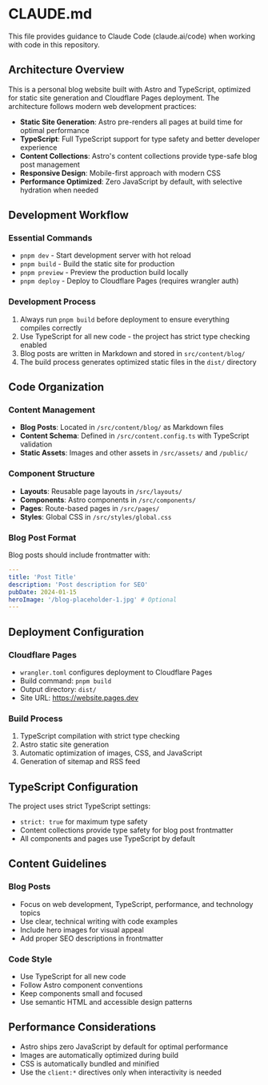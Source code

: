# CLAUDE.md

This file provides guidance to Claude Code (claude.ai/code) when working with code in this repository.

## Architecture Overview

This is a personal blog website built with Astro and TypeScript, optimized for static site generation and Cloudflare Pages deployment. The architecture follows modern web development practices:

- **Static Site Generation**: Astro pre-renders all pages at build time for optimal performance
- **TypeScript**: Full TypeScript support for type safety and better developer experience
- **Content Collections**: Astro's content collections provide type-safe blog post management
- **Responsive Design**: Mobile-first approach with modern CSS
- **Performance Optimized**: Zero JavaScript by default, with selective hydration when needed

## Development Workflow

### Essential Commands
- `pnpm dev` - Start development server with hot reload
- `pnpm build` - Build the static site for production
- `pnpm preview` - Preview the production build locally
- `pnpm deploy` - Deploy to Cloudflare Pages (requires wrangler auth)

### Development Process
1. Always run `pnpm build` before deployment to ensure everything compiles correctly
2. Use TypeScript for all new code - the project has strict type checking enabled
3. Blog posts are written in Markdown and stored in `src/content/blog/`
4. The build process generates optimized static files in the `dist/` directory

## Code Organization

### Content Management
- **Blog Posts**: Located in `/src/content/blog/` as Markdown files
- **Content Schema**: Defined in `/src/content.config.ts` with TypeScript validation
- **Static Assets**: Images and other assets in `/src/assets/` and `/public/`

### Component Structure
- **Layouts**: Reusable page layouts in `/src/layouts/`
- **Components**: Astro components in `/src/components/`
- **Pages**: Route-based pages in `/src/pages/`
- **Styles**: Global CSS in `/src/styles/global.css`

### Blog Post Format
Blog posts should include frontmatter with:
```yaml
---
title: 'Post Title'
description: 'Post description for SEO'
pubDate: 2024-01-15
heroImage: '/blog-placeholder-1.jpg' # Optional
---
```

## Deployment Configuration

### Cloudflare Pages
- `wrangler.toml` configures deployment to Cloudflare Pages
- Build command: `pnpm build`
- Output directory: `dist/`
- Site URL: https://website.pages.dev

### Build Process
1. TypeScript compilation with strict type checking
2. Astro static site generation
3. Automatic optimization of images, CSS, and JavaScript
4. Generation of sitemap and RSS feed

## TypeScript Configuration

The project uses strict TypeScript settings:
- `strict: true` for maximum type safety
- Content collections provide type safety for blog post frontmatter
- All components and pages use TypeScript by default

## Content Guidelines

### Blog Posts
- Focus on web development, TypeScript, performance, and technology topics
- Use clear, technical writing with code examples
- Include hero images for visual appeal
- Add proper SEO descriptions in frontmatter

### Code Style
- Use TypeScript for all new code
- Follow Astro component conventions
- Keep components small and focused
- Use semantic HTML and accessible design patterns

## Performance Considerations

- Astro ships zero JavaScript by default for optimal performance
- Images are automatically optimized during build
- CSS is automatically bundled and minified
- Use the `client:*` directives only when interactivity is needed